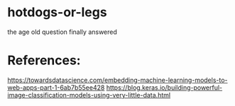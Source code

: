 # hotdogs-or-legs
the age old question finally answered

# References:
https://towardsdatascience.com/embedding-machine-learning-models-to-web-apps-part-1-6ab7b55ee428
https://blog.keras.io/building-powerful-image-classification-models-using-very-little-data.html 